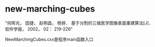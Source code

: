 # new-marching-cubes

"何晖光， 田捷， 赵明昌， 杨骅． 基于分割的三维医学图像表面重建算法[J]． 软件学报， 2002， 02： 219-226"

NewMarchingCubes.cxx是程序main函数入口
